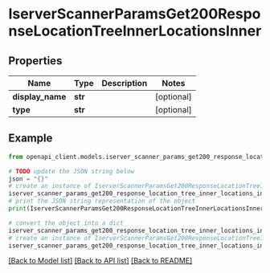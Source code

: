# IserverScannerParamsGet200ResponseLocationTreeInnerLocationsInner


## Properties

Name | Type | Description | Notes
------------ | ------------- | ------------- | -------------
**display_name** | **str** |  | [optional] 
**type** | **str** |  | [optional] 

## Example

```python
from openapi_client.models.iserver_scanner_params_get200_response_location_tree_inner_locations_inner import IserverScannerParamsGet200ResponseLocationTreeInnerLocationsInner

# TODO update the JSON string below
json = "{}"
# create an instance of IserverScannerParamsGet200ResponseLocationTreeInnerLocationsInner from a JSON string
iserver_scanner_params_get200_response_location_tree_inner_locations_inner_instance = IserverScannerParamsGet200ResponseLocationTreeInnerLocationsInner.from_json(json)
# print the JSON string representation of the object
print(IserverScannerParamsGet200ResponseLocationTreeInnerLocationsInner.to_json())

# convert the object into a dict
iserver_scanner_params_get200_response_location_tree_inner_locations_inner_dict = iserver_scanner_params_get200_response_location_tree_inner_locations_inner_instance.to_dict()
# create an instance of IserverScannerParamsGet200ResponseLocationTreeInnerLocationsInner from a dict
iserver_scanner_params_get200_response_location_tree_inner_locations_inner_from_dict = IserverScannerParamsGet200ResponseLocationTreeInnerLocationsInner.from_dict(iserver_scanner_params_get200_response_location_tree_inner_locations_inner_dict)
```
[[Back to Model list]](../README.md#documentation-for-models) [[Back to API list]](../README.md#documentation-for-api-endpoints) [[Back to README]](../README.md)


